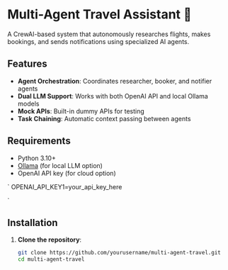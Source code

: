 # Multi-Agent Travel Assistant 🚀

A CrewAI-based system that autonomously researches flights, makes bookings, and sends notifications using specialized AI agents.

## Features

- **Agent Orchestration**: Coordinates researcher, booker, and notifier agents
- **Dual LLM Support**: Works with both OpenAI API and local Ollama models
- **Mock APIs**: Built-in dummy APIs for testing
- **Task Chaining**: Automatic context passing between agents

## Requirements

- Python 3.10+
- [Ollama](https://ollama.ai/) (for local LLM option)
- OpenAI API key (for cloud option)

`
OPENAI_API_KEY1=your_api_key_here

`
## Installation

1. **Clone the repository**:
   ```bash
   git clone https://github.com/yourusername/multi-agent-travel.git
   cd multi-agent-travel